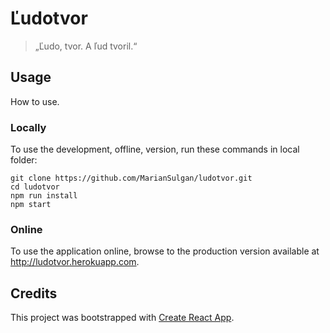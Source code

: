 # Ľudotvor

> „Ľudo, tvor. A ľud tvoril.“

## Usage
How to use.

### Locally
To use the development, offline, version, run these commands in local folder:
```shell
git clone https://github.com/MarianSulgan/ludotvor.git
cd ludotvor
npm run install
npm start
```

### Online
To use the application online, browse to the production version available at <http://ludotvor.herokuapp.com>.


## Credits
This project was bootstrapped with [Create React App](https://github.com/facebookincubator/create-react-app).
